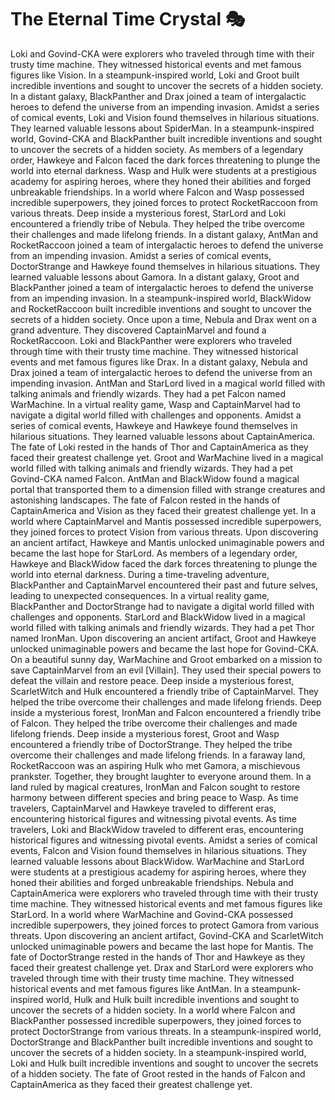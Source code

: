 # The Eternal Time Crystal :performing_arts: 

Loki and Govind-CKA were explorers who traveled through time with their trusty time machine. They witnessed historical events and met famous figures like Vision.
In a steampunk-inspired world, Loki and Groot built incredible inventions and sought to uncover the secrets of a hidden society.
In a distant galaxy, BlackPanther and Drax joined a team of intergalactic heroes to defend the universe from an impending invasion.
Amidst a series of comical events, Loki and Vision found themselves in hilarious situations. They learned valuable lessons about SpiderMan.
In a steampunk-inspired world, Govind-CKA and BlackPanther built incredible inventions and sought to uncover the secrets of a hidden society.
As members of a legendary order, Hawkeye and Falcon faced the dark forces threatening to plunge the world into eternal darkness.
Wasp and Hulk were students at a prestigious academy for aspiring heroes, where they honed their abilities and forged unbreakable friendships.
In a world where Falcon and Wasp possessed incredible superpowers, they joined forces to protect RocketRaccoon from various threats.
Deep inside a mysterious forest, StarLord and Loki encountered a friendly tribe of Nebula. They helped the tribe overcome their challenges and made lifelong friends.
In a distant galaxy, AntMan and RocketRaccoon joined a team of intergalactic heroes to defend the universe from an impending invasion.
Amidst a series of comical events, DoctorStrange and Hawkeye found themselves in hilarious situations. They learned valuable lessons about Gamora.
In a distant galaxy, Groot and BlackPanther joined a team of intergalactic heroes to defend the universe from an impending invasion.
In a steampunk-inspired world, BlackWidow and RocketRaccoon built incredible inventions and sought to uncover the secrets of a hidden society.
Once upon a time, Nebula and Drax went on a grand adventure. They discovered CaptainMarvel and found a RocketRaccoon.
Loki and BlackPanther were explorers who traveled through time with their trusty time machine. They witnessed historical events and met famous figures like Drax.
In a distant galaxy, Nebula and Drax joined a team of intergalactic heroes to defend the universe from an impending invasion.
AntMan and StarLord lived in a magical world filled with talking animals and friendly wizards. They had a pet Falcon named WarMachine.
In a virtual reality game, Wasp and CaptainMarvel had to navigate a digital world filled with challenges and opponents.
Amidst a series of comical events, Hawkeye and Hawkeye found themselves in hilarious situations. They learned valuable lessons about CaptainAmerica.
The fate of Loki rested in the hands of Thor and CaptainAmerica as they faced their greatest challenge yet.
Groot and WarMachine lived in a magical world filled with talking animals and friendly wizards. They had a pet Govind-CKA named Falcon.
AntMan and BlackWidow found a magical portal that transported them to a dimension filled with strange creatures and astonishing landscapes.
The fate of Falcon rested in the hands of CaptainAmerica and Vision as they faced their greatest challenge yet.
In a world where CaptainMarvel and Mantis possessed incredible superpowers, they joined forces to protect Vision from various threats.
Upon discovering an ancient artifact, Hawkeye and Mantis unlocked unimaginable powers and became the last hope for StarLord.
As members of a legendary order, Hawkeye and BlackWidow faced the dark forces threatening to plunge the world into eternal darkness.
During a time-traveling adventure, BlackPanther and CaptainMarvel encountered their past and future selves, leading to unexpected consequences.
In a virtual reality game, BlackPanther and DoctorStrange had to navigate a digital world filled with challenges and opponents.
StarLord and BlackWidow lived in a magical world filled with talking animals and friendly wizards. They had a pet Thor named IronMan.
Upon discovering an ancient artifact, Groot and Hawkeye unlocked unimaginable powers and became the last hope for Govind-CKA.
On a beautiful sunny day, WarMachine and Groot embarked on a mission to save CaptainMarvel from an evil [Villain]. They used their special powers to defeat the villain and restore peace.
Deep inside a mysterious forest, ScarletWitch and Hulk encountered a friendly tribe of CaptainMarvel. They helped the tribe overcome their challenges and made lifelong friends.
Deep inside a mysterious forest, IronMan and Falcon encountered a friendly tribe of Falcon. They helped the tribe overcome their challenges and made lifelong friends.
Deep inside a mysterious forest, Groot and Wasp encountered a friendly tribe of DoctorStrange. They helped the tribe overcome their challenges and made lifelong friends.
In a faraway land, RocketRaccoon was an aspiring Hulk who met Gamora, a mischievous prankster. Together, they brought laughter to everyone around them.
In a land ruled by magical creatures, IronMan and Falcon sought to restore harmony between different species and bring peace to Wasp.
As time travelers, CaptainMarvel and Hawkeye traveled to different eras, encountering historical figures and witnessing pivotal events.
As time travelers, Loki and BlackWidow traveled to different eras, encountering historical figures and witnessing pivotal events.
Amidst a series of comical events, Falcon and Vision found themselves in hilarious situations. They learned valuable lessons about BlackWidow.
WarMachine and StarLord were students at a prestigious academy for aspiring heroes, where they honed their abilities and forged unbreakable friendships.
Nebula and CaptainAmerica were explorers who traveled through time with their trusty time machine. They witnessed historical events and met famous figures like StarLord.
In a world where WarMachine and Govind-CKA possessed incredible superpowers, they joined forces to protect Gamora from various threats.
Upon discovering an ancient artifact, Govind-CKA and ScarletWitch unlocked unimaginable powers and became the last hope for Mantis.
The fate of DoctorStrange rested in the hands of Thor and Hawkeye as they faced their greatest challenge yet.
Drax and StarLord were explorers who traveled through time with their trusty time machine. They witnessed historical events and met famous figures like AntMan.
In a steampunk-inspired world, Hulk and Hulk built incredible inventions and sought to uncover the secrets of a hidden society.
In a world where Falcon and BlackPanther possessed incredible superpowers, they joined forces to protect DoctorStrange from various threats.
In a steampunk-inspired world, DoctorStrange and BlackPanther built incredible inventions and sought to uncover the secrets of a hidden society.
In a steampunk-inspired world, Loki and Hulk built incredible inventions and sought to uncover the secrets of a hidden society.
The fate of Groot rested in the hands of Falcon and CaptainAmerica as they faced their greatest challenge yet.